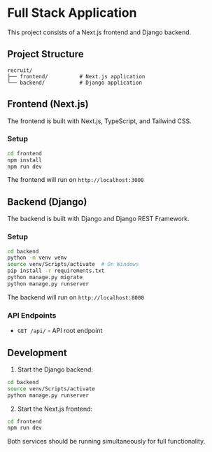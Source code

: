 # Full Stack Application

This project consists of a Next.js frontend and Django backend.

## Project Structure

```
recruit/
├── frontend/          # Next.js application
└── backend/           # Django application
```

## Frontend (Next.js)

The frontend is built with Next.js, TypeScript, and Tailwind CSS.

### Setup
```bash
cd frontend
npm install
npm run dev
```

The frontend will run on `http://localhost:3000`

## Backend (Django)

The backend is built with Django and Django REST Framework.

### Setup
```bash
cd backend
python -m venv venv
source venv/Scripts/activate  # On Windows
pip install -r requirements.txt
python manage.py migrate
python manage.py runserver
```

The backend will run on `http://localhost:8000`

### API Endpoints
- `GET /api/` - API root endpoint

## Development

1. Start the Django backend:
```bash
cd backend
source venv/Scripts/activate
python manage.py runserver
```

2. Start the Next.js frontend:
```bash
cd frontend
npm run dev
```

Both services should be running simultaneously for full functionality.